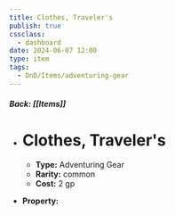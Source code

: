 ```yaml
---
title: Clothes, Traveler's
publish: true
cssclass:
  - dashboard
date: 2024-06-07 12:00
type: item
tags:
  - DnD/Items/adventuring-gear
---
```


##### Back: [[Items]]

- # Clothes, Traveler's

    - **Type:** Adventuring Gear
    - **Rarity:** common
    - **Cost:** 2 gp
- **Property:** 




